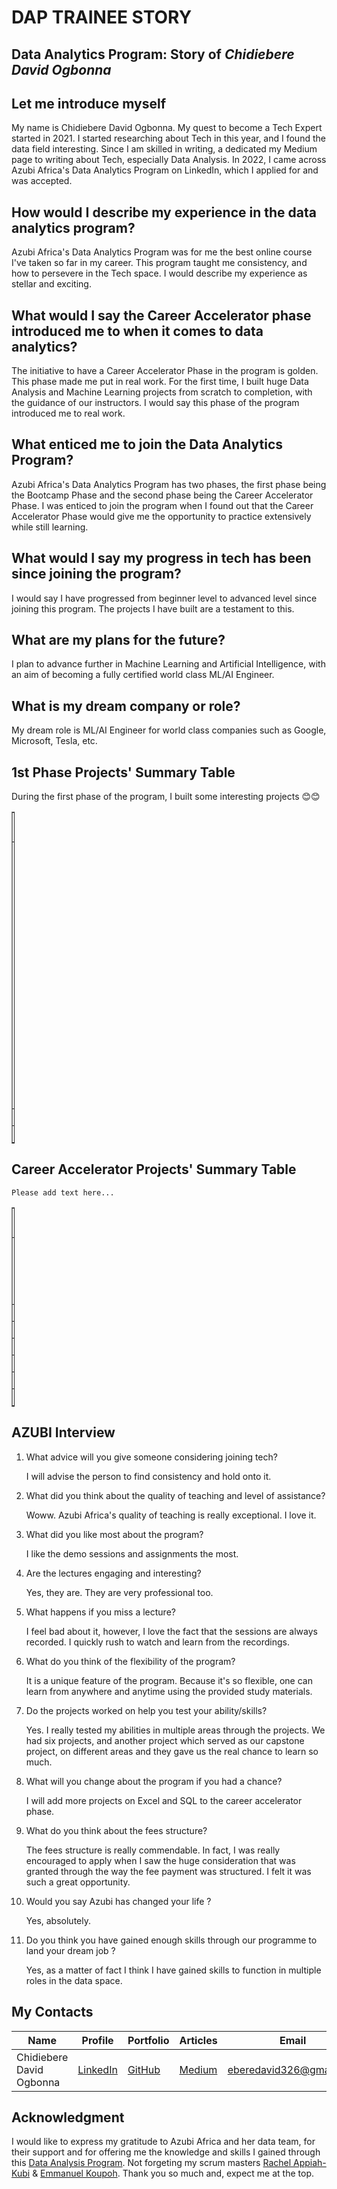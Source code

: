 # DAP TRAINEE STORY

## Data Analytics Program: Story of *Chidiebere David Ogbonna*

## Let me introduce myself
My name is Chidiebere David Ogbonna. My quest to become a Tech Expert started in 2021. I started researching about Tech in this year, and I found the data field interesting. Since I am skilled in writing, a dedicated my Medium page to writing about Tech, especially Data Analysis. In 2022, I came across Azubi Africa's Data Analytics Program on LinkedIn, which I applied for and was accepted.

## How would I describe my experience in the data analytics program? 
Azubi Africa's Data Analytics Program was for me the best online course I've taken so far in my career. This program taught me consistency, and how to persevere in the Tech space. I would describe my experience as stellar and exciting.

## What would I say the Career Accelerator phase introduced me to when it comes to data analytics? 
The initiative to have a Career Accelerator Phase in the program is golden. This phase made me put in real work. For the first time, I built huge Data Analysis and Machine Learning projects from scratch to completion, with the guidance of our instructors. I would say this phase of the program introduced me to real work.

## What enticed me to join the Data Analytics Program?
Azubi Africa's Data Analytics Program has two phases, the first phase being the Bootcamp Phase and the second phase being the Career Accelerator Phase. I was enticed to join the program when I found out that the Career Accelerator Phase would give me the opportunity to practice extensively while still learning.

## What would I say my progress in tech has been since joining the program? 
I would say I have progressed from beginner level to advanced level since joining this program. The projects I have built are a testament to this.

## What are my plans for the future?
I plan to advance further in Machine Learning and Artificial Intelligence, with an aim of becoming a fully certified world class ML/AI Engineer.

## What is my dream company or role?
My dream role is ML/AI Engineer for world class companies such as Google, Microsoft, Tesla, etc.

## 1st Phase Projects' Summary Table
During the first phase of the program, I built some interesting projects 😊😊

<table style="width: 1%;" border="1" cellpadding="1">
<tbody>
<tr>
<td>#</td>
<td>Project's Name</td>
<td>Description</td>
<td>Additional</td>
</tr>

<tr>
<td>1</td>
<td>Kofi and Brothers Company Limited</td>
<td>Kofi and Brothers Company Limited deals in the production and sale of bikes. As a data analyst, I will help the marketing manager of the company gain insights into their data.</td>
<td>This project was built with Excel and will help the company maximize revenue while delivering on their goal to provide affordable biking solutions to everyone.</td>
</tr>

<tr>
<td>2</td>
<td> </td>
<td> </td>
<td> </td>
</tr>

<tr>
<td>3</td>
<td> </td>
<td> </td>
<td> </td>
</tr>

</tbody>
</table>

## Career Accelerator Projects' Summary Table
`Please add text here...`
<table style="width: 1%;" border="1" cellpadding="1">
<tbody>
<tr>
<td>#</td>
<td>Project's Name</td>
<td>Description</td>
<td>Article</td>
<td>Deployed App</td>
<td>App Repository</td>
<td>Dev Repository</td>
</tr>

<tr>
<td>1</td>
<td> </td>
<td>Add the project description here...</td>
<td>Add the article link here...</td>
<td>Add the deployed app link here...</td>
<td>Add the app repository link here...</td>
<td>Add the development repository link here...</td>
</tr>

<tr>
<td>2</td>
<td> </td>
<td> </td>
<td> </td>
<td> </td>
<td> </td>
<td> </td>
</tr>

<tr>
<td>3</td>
<td> </td>
<td> </td>
<td> </td>
<td> </td>
<td> </td>
<td> </td>
</tr>

<tr>
<td>4</td>
<td> </td>
<td> </td>
<td> </td>
<td> </td>
<td> </td>
<td> </td>
</tr>

<tr>
<td>5</td>
<td> </td>
<td> </td>
<td> </td>
<td> </td>
<td> </td>
<td> </td>
</tr>

<tr>
<td>6</td>
<td> </td>
<td> </td>
<td> </td>
<td> </td>
<td> </td>
<td> </td>
</tr>

<tr>
<td>Capstsone</td>
<td> </td>
<td> </td>
<td> </td>
<td> </td>
<td> </td>
<td> </td>
</tr>

</tbody>
</table>

## AZUBI Interview 
1. What advice will you give someone considering joining tech? 

    I will advise the person to find consistency and hold onto it.

2. What did you think about the quality of teaching and level of assistance? 

    Woww. Azubi Africa's quality of teaching is really exceptional. I love it.

3. What did you like most about the program? 

    I like the demo sessions and assignments the most.

4. Are the lectures engaging and interesting? 

    Yes, they are. They are very professional too.

5. What happens if you miss a lecture? 

    I feel bad about it, however, I love the fact that the sessions are always recorded. I quickly rush to watch and learn from the recordings.

6. What do you think of the flexibility of the program? 

    It is a unique feature of the program. Because it's so flexible, one can learn from anywhere and anytime using the provided study materials.

7. Do the projects worked on help you test your ability/skills? 

    Yes. I really tested my abilities in multiple areas through the projects. We had six projects, and another project which served as our capstone project, on different areas and they gave us the real chance to learn so much.

8. What will you change about the program if you had a chance? 

    I will add more projects on Excel and SQL to the career accelerator phase.

9. What do you think about the fees structure? 

    The fees structure is really commendable. In fact, I was really encouraged to apply when I saw the huge consideration that was granted through the way the fee payment was structured. I felt it was such a great opportunity.

10. Would you say Azubi has changed your life ? 

    Yes, absolutely.

11. Do you think you have gained enough skills through our programme to land your dream job ? 

    Yes, as a matter of fact I think I have gained skills to function in multiple roles in the data space.

## My Contacts
| Name | Profile | Portfolio | Articles | Email |
| ---- | ------- | --------- | -------- | ------- |
| Chidiebere David Ogbonna | [LinkedIn](https://www.linkedin.com/in/chidieberedavidogbonna/) | [GitHub](https://github.com/iameberedavid) | [Medium](https://eberedavid.medium.com) | eberedavid326@gmail.com |

## Acknowledgment
I would like to express my gratitude to Azubi Africa and her data team, for their support and for offering me the knowledge and skills I gained through this [Data Analysis Program](https://www.azubiafrica.org/data-analytics). Not forgeting my scrum masters [Rachel Appiah-Kubi](https://www.linkedin.com/in/racheal-appiah-kubi/) & [Emmanuel Koupoh](https://github.com/eaedk). Thank you so much and, expect me at the top.
